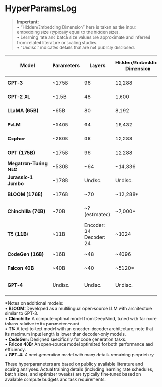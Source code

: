 # HyperParamsLog



> **Important:**  
> • “Hidden/Embedding Dimension” here is taken as the input embedding size (typically equal to the hidden size).  
> • Learning rate and batch size values are approximate and inferred from related literature or scaling studies.  
> • “Undisc.” indicates details that are not publicly disclosed.

| **Model**                 | **Parameters** | **Layers**         | **Hidden/Embedding Dimension** | **Attention Heads** | **Context Window**  | **Learning Rate**      | **Batch Size (tokens)**  |
|---------------------------|----------------|--------------------|--------------------------------|---------------------|---------------------|------------------------|--------------------------|
| **GPT‑3**                 | ~175B          | 96                 | 12,288                         | 96                  | ~2048 tokens        | ~3×10⁻⁴                | ~3.2M (approx.)          |
| **GPT‑2 XL**              | ~1.5B          | 48                 | 1,600                          | ~25                 | ~1024 tokens        | ~1×10⁻⁴                | Not disclosed            |
| **LLaMA (65B)**           | ~65B           | 80                 | 8,192                          | 64                  | ~2048 tokens        | ~1.5×10⁻⁴              | 4M                       |
| **PaLM**                  | ~540B          | 64                 | 18,432                         | 128                 | ~2048 tokens        | ~3×10⁻⁴*               | Not disclosed            |
| **Gopher**                | ~280B          | 96                 | 12,288                         | 96                  | ~2048 tokens        | ~3×10⁻⁴*               | Not disclosed            |
| **OPT (175B)**            | ~175B          | 96                 | 12,288                         | 96                  | ~2048 tokens        | ~3×10⁻⁴*               | Not disclosed            |
| **Megatron‑Turing NLG**   | ~530B          | ~64                | ~14,336                        | ~56*                | ~2048 tokens        | ~3×10⁻⁴*               | Not disclosed            |
| **Jurassic‑1 Jumbo**      | ~178B          | Undisc.            | Undisc.                        | Undisc.             | ~2048 tokens        | Undisc.                | Undisc.                  |
| **BLOOM (176B)**          | ~176B          | ~70                | ~12,288*                       | ~112*               | ~2048 tokens        | ~3×10⁻⁴*               | Not disclosed            |
| **Chinchilla (70B)**      | ~70B           | ~? (estimated)     | ~7,000*                        | Undisc.             | ~2048 tokens        | ~3×10⁻⁴* (compute‐opt.) | Not disclosed            |
| **T5 (11B)**              | ~11B           | Encoder: 24<br>Decoder: 24 | ~1024                   | ~16                 | ~512 tokens         | ~(1–3)×10⁻⁴*           | Not disclosed            |
| **CodeGen (16B)**         | ~16B           | ~48                | ~4096                          | ~32                 | ~2048 tokens        | ~(1–3)×10⁻⁴*           | Not disclosed            |
| **Falcon 40B**            | ~40B           | ~40                | ~5120*                         | ~40*                | ~2048 tokens        | ~(1–3)×10⁻⁴*           | Not disclosed            |
| **GPT‑4**                 | Undisc.        | Undisc.            | Undisc.                        | Undisc.             | ~8K–32K tokens*     | Undisc.                | Undisc.                  |

*Notes on additional models:  
• **BLOOM:** Developed as a multilingual open‐source LLM with architecture similar to GPT‑3.  
• **Chinchilla:** A compute‑optimal model from DeepMind, tuned with far more tokens relative to its parameter count.  
• **T5:** A text‑to‑text model with an encoder–decoder architecture; note that its maximum input length is lower than decoder‑only models.  
• **CodeGen:** Designed specifically for code generation tasks.  
• **Falcon 40B:** An open‑source model optimized for both performance and efficiency.  
• **GPT‑4:** A next‑generation model with many details remaining proprietary.

These hyperparameters are based on publicly available literature and scaling analyses. Actual training details (including learning rate schedules, batch sizes, and optimizer tweaks) are typically fine‑tuned based on available compute budgets and task requirements.
